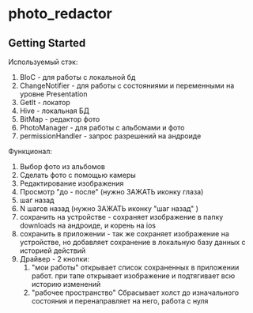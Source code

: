 # photo_redactor

## Getting Started

Используемый стэк: 
1. BloC - для работы с локальной бд 
2. ChangeNotifier - для работы с состояниями и переменными на уровне Presentation 
3. GetIt - локатор 
4. Hive - локальная БД 
5. BitMap - редактор фото 
6. PhotoManager - для работы с альбомами и фото 
7. permissionHandler - запрос разрешений на андроиде

Функционал: 
1. Выбор фото из альбомов
2. Сделать фото с помощью камеры 
3. Редактирование изображения 
4. Просмотр "до - после" (нужно ЗАЖАТЬ иконку глаза)
5. шаг назад
6. N шагов назад (нужно ЗАЖАТЬ иконку "шаг назад" )
7. сохранить на устройстве - сохраняет изображение в папку downloads на андроиде, и корень на ios 
8. сохранить в приложении - так же сохраняет изображение на устройстве, но добавляет сохранение в локальную базу данных с историей действий
9. Драйвер - 2 кнопки: 
    1. "мои работы" открывает список сохраненных в приложении работ. при тапе открывает изображение и подтягивает всю историю изменений
    2. "рабочее пространство" Сбрасывает холст до изначального состояния и перенаправляет на него, работа с нуля 



